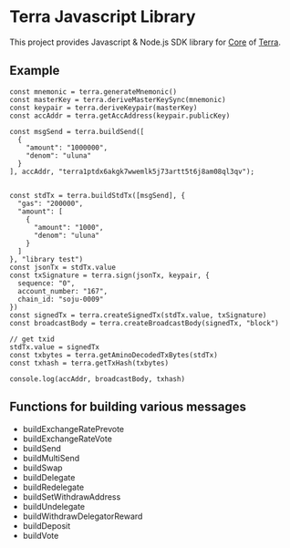 # Terra Javascript Library
This project provides Javascript & Node.js SDK library for [Core](https://github.com/terra-project/core) of [Terra](https://terra.money).

## Example
```node
const mnemonic = terra.generateMnemonic()
const masterKey = terra.deriveMasterKeySync(mnemonic)
const keypair = terra.deriveKeypair(masterKey)
const accAddr = terra.getAccAddress(keypair.publicKey)

const msgSend = terra.buildSend([
  {
    "amount": "1000000",
    "denom": "uluna"
  }
], accAddr, "terra1ptdx6akgk7wwemlk5j73artt5t6j8am08ql3qv");


const stdTx = terra.buildStdTx([msgSend], {
  "gas": "200000",
  "amount": [
    {
      "amount": "1000",
      "denom": "uluna"
    }
  ]
}, "library test")
const jsonTx = stdTx.value
const txSignature = terra.sign(jsonTx, keypair, {
  sequence: "0",
  account_number: "167",
  chain_id: "soju-0009"
})
const signedTx = terra.createSignedTx(stdTx.value, txSignature)
const broadcastBody = terra.createBroadcastBody(signedTx, "block")

// get txid
stdTx.value = signedTx
const txbytes = terra.getAminoDecodedTxBytes(stdTx)
const txhash = terra.getTxHash(txbytes)

console.log(accAddr, broadcastBody, txhash)
```

## Functions for building various messages
* buildExchangeRatePrevote
* buildExchangeRateVote
* buildSend
* buildMultiSend
* buildSwap
* buildDelegate
* buildRedelegate
* buildSetWithdrawAddress
* buildUndelegate
* buildWithdrawDelegatorReward
* buildDeposit
* buildVote
